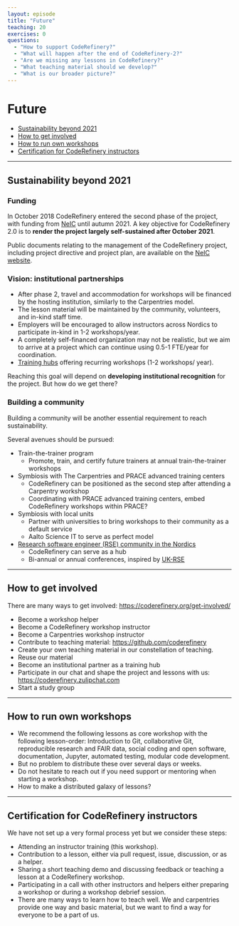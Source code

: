 ```yaml
---
layout: episode
title: "Future"
teaching: 20
exercises: 0
questions:
  - "How to support CodeRefinery?"
  - "What will happen after the end of CodeRefinery-2?"
  - "Are we missing any lessons in CodeRefinery?"
  - "What teaching material should we develop?"
  - "What is our broader picture?"
---
```


# Future

- [Sustainability beyond 2021](#sustainability-beyond-2021)
- [How to get involved](#how-to-get-involved)
- [How to run own workshops](#how-to-run-own-workshops)
- [Certification for CodeRefinery instructors](#certification-for-coderefinery-instructors)

---

## Sustainability beyond 2021

### Funding

In October 2018 CodeRefinery entered the second phase of the project, with funding from [NeIC](https://neic.no)
until autumn 2021. A key objective for CodeRefinery 2.0 is to **render the project largely self-sustained after
October 2021**.

Public documents relating to the management of the CodeRefinery project,
including project directive and project plan, are available on the
[NeIC website](https://neic.no/coderefinery/).


### Vision: institutional partnerships

- After phase 2, travel and accommodation for workshops will be financed by the hosting
  institution, similarly to the Carpentries model.
- The lesson material will be maintained by the community, volunteers, and in-kind staff time.
- Employers will be encouraged to allow instructors across Nordics to participate in-kind in 1-2 workshops/year.
- A completely self-financed organization may not be realistic, but we aim to arrive at
  a project which can continue using 0.5-1 FTE/year for coordination.
- [Training hubs](https://coderefinery.org/about/hubs/) offering recurring workshops (1-2 workshops/ year).

Reaching this goal will depend on **developing institutional recognition** for the project.
But how do we get there?


### Building a community

Building a community will be another essential requirement to reach sustainability.

Several avenues should be pursued:

- Train-the-trainer program
  - Promote, train, and certify future trainers at annual train-the-trainer workshops
- Symbiosis with The Carpentries and PRACE advanced training centers
  - CodeRefinery can be positioned as the second step after attending a Carpentry workshop
  - Coordinating with PRACE advanced training centers, embed CodeRefinery workshops within PRACE?
- Symbiosis with local units
  - Partner with universities to bring workshops to their community as a default service
  - Aalto Science IT to serve as perfect model
- [Research software engineer (RSE) community in the Nordics](http://nordic-rse.org/)
  - CodeRefinery can serve as a hub
  - Bi-annual or annual conferences, inspired by [UK-RSE](https://rse.ac.uk/conf2019/)

---

## How to get involved

There are many ways to get involved: <https://coderefinery.org/get-involved/>

- Become a workshop helper
- Become a CodeRefinery workshop instructor
- Become a Carpentries workshop instructor
- Contribute to teaching material: <https://github.com/coderefinery>
- Create your own teaching material in our constellation of teaching.
- Reuse our material
- Become an institutional partner as a training hub
- Participate in our chat and shape the project and lessons with us: <https://coderefinery.zulipchat.com>
- Start a study group

---

## How to run own workshops

- We recommend the following lessons as core workshop with the following lesson-order:
  Introduction to Git, collaborative Git, reproducible research and FAIR data,
  social coding and open software, documentation, Jupyter, automated testing, modular code development.
- But no problem to distribute these over several days or weeks.
- Do not hesitate to reach out if you need support or mentoring when starting a workshop.
- How to make a distributed galaxy of lessons?

---

## Certification for CodeRefinery instructors

We have not set up a very formal process yet but we consider these steps:

- Attending an instructor training (this workshop).
- Contribution to a lesson, either via pull request, issue, discussion, or as a helper.
- Sharing a short teaching demo and discussing feedback or teaching a lesson at a CodeRefinery workshop.
- Participating in a call with other instructors and helpers either preparing a workshop or during a workshop debrief session.
- There are many ways to learn how to teach well.  We and carpentries provide one way and basic material,
  but we want to find a way for everyone to be a part of us.
